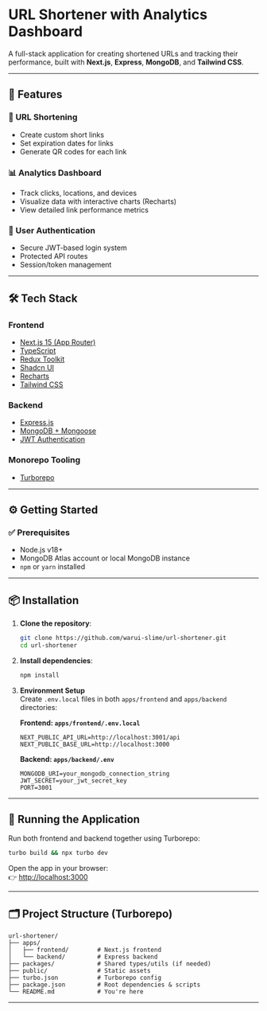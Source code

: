 # URL Shortener with Analytics Dashboard

A full-stack application for creating shortened URLs and tracking their performance, built with **Next.js**, **Express**, **MongoDB**, and **Tailwind CSS**.

---

## 🚀 Features

### 🔗 URL Shortening
- Create custom short links  
- Set expiration dates for links  
- Generate QR codes for each link

### 📊 Analytics Dashboard
- Track clicks, locations, and devices  
- Visualize data with interactive charts (Recharts)  
- View detailed link performance metrics

### 🔐 User Authentication
- Secure JWT-based login system  
- Protected API routes  
- Session/token management

---

## 🛠️ Tech Stack

### **Frontend**
- [Next.js 15 (App Router)](https://nextjs.org/)
- [TypeScript](https://www.typescriptlang.org/)
- [Redux Toolkit](https://redux-toolkit.js.org/)
- [Shadcn UI](https://ui.shadcn.com/)
- [Recharts](https://recharts.org/)
- [Tailwind CSS](https://tailwindcss.com/)

### **Backend**
- [Express.js](https://expressjs.com/)
- [MongoDB + Mongoose](https://mongoosejs.com/)
- [JWT Authentication](https://jwt.io/)

### **Monorepo Tooling**
- [Turborepo](https://turbo.build/repo)

---

## ⚙️ Getting Started

### ✅ Prerequisites
- Node.js v18+
- MongoDB Atlas account or local MongoDB instance
- `npm` or `yarn` installed

---

## 📦 Installation

1. **Clone the repository**:
   ```bash
   git clone https://github.com/warui-slime/url-shortener.git
   cd url-shortener
   ```

2. **Install dependencies**:
   ```bash
   npm install
   ```

3. **Environment Setup**  
   Create `.env.local` files in both `apps/frontend` and `apps/backend` directories:

   **Frontend: `apps/frontend/.env.local`**
   ```env
   NEXT_PUBLIC_API_URL=http://localhost:3001/api
   NEXT_PUBLIC_BASE_URL=http://localhost:3000
   ```

   **Backend: `apps/backend/.env`**
   ```env
   MONGODB_URI=your_mongodb_connection_string
   JWT_SECRET=your_jwt_secret_key
   PORT=3001
   ```

---

## 🧪 Running the Application

Run both frontend and backend together using Turborepo:

```bash
turbo build && npx turbo dev
```

Open the app in your browser:  
👉 [http://localhost:3000](http://localhost:3000)

---

## 🗂 Project Structure (Turborepo)
```
url-shortener/
├── apps/
│   ├── frontend/        # Next.js frontend
│   └── backend/         # Express backend
├── packages/            # Shared types/utils (if needed)
├── public/              # Static assets
├── turbo.json           # Turborepo config
├── package.json         # Root dependencies & scripts
└── README.md            # You're here
```

---
